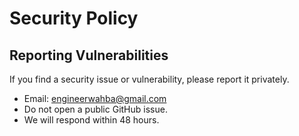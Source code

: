 # Security Policy

## Reporting Vulnerabilities
If you find a security issue or vulnerability, please report it privately.

- Email: engineerwahba@gmail.com
- Do not open a public GitHub issue.
- We will respond within 48 hours.